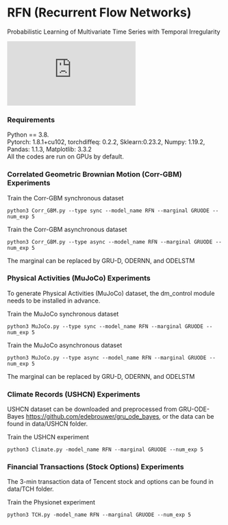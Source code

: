 # RFN (Recurrent Flow Networks)
Probabilistic Learning of Multivariate Time Series with Temporal Irregularity

![Image text](https://github.com/lyjsilence/RFN/tree/main/img/TCH_pred.pdf)

### Requirements
Python == 3.8.   
Pytorch: 1.8.1+cu102, torchdiffeq: 0.2.2, Sklearn:0.23.2, Numpy: 1.19.2, Pandas: 1.1.3, Matplotlib: 3.3.2   
All the codes are run on GPUs by default. 

### Correlated Geometric Brownian Motion (Corr-GBM) Experiments

Train the Corr-GBM synchronous dataset
```
python3 Corr_GBM.py --type sync --model_name RFN --marginal GRUODE --num_exp 5 
```

Train the Corr-GBM asynchronous dataset
```
python3 Corr_GBM.py --type async --model_name RFN --marginal GRUODE --num_exp 5 
```
The marginal can be replaced by GRU-D, ODERNN, and ODELSTM


### Physical Activities (MuJoCo) Experiments

To generate Physical Activities (MuJoCo) dataset, the dm_control module needs to be installed in advance.


Train the MuJoCo synchronous dataset
```
python3 MuJoCo.py --type sync --model_name RFN --marginal GRUODE --num_exp 5 
```

Train the MuJoCo asynchronous dataset
```
python3 MuJoCo.py --type async --model_name RFN --marginal GRUODE --num_exp 5 
```
The marginal can be replaced by GRU-D, ODERNN, and ODELSTM


### Climate Records (USHCN) Experiments
USHCN dataset can be downloaded and preprocessed from GRU-ODE-Bayes
https://github.com/edebrouwer/gru_ode_bayes, or the data can be found in data/USHCN folder.


Train the USHCN experiment
```
python3 Climate.py -model_name RFN --marginal GRUODE --num_exp 5 
```

### Financial Transactions (Stock Options) Experiments
The 3-min transaction data of Tencent stock and options can be found in data/TCH folder.

Train the Physionet experiment
```
python3 TCH.py -model_name RFN --marginal GRUODE --num_exp 5 
```

